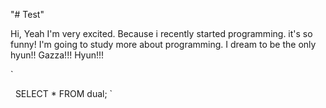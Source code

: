 "# Test" 

Hi, Yeah I'm very excited. 
Because i recently started programming. 
it's so funny!
I'm going to study more about programming.
I dream to be the only hyun!!
Gazza!!! Hyun!!!



\`

    SELECT *
    FROM dual;
\`
